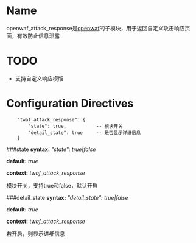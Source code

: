 Name
====

openwaf_attack_response是[openwaf](https://github.com/titansec/openwaf)的子模块，用于返回自定义攻击响应页面，有效防止信息泄露

TODO
====

* 支持自定义响应模版

Configuration Directives
========================

```
    "twaf_attack_response": {
        "state": true,           -- 模块开关
        "detail_state": true     -- 是否显示详细信息
    }
```

###state
**syntax:** *"state": true|false*

**default:** *true*

**context:** *twaf_attack_response*

模块开关，支持true和false，默认开启

###detail_state
**syntax:** *"detail_state": true|false*

**default:** *true*

**context:** *twaf_attack_response*

若开启，则显示详细信息